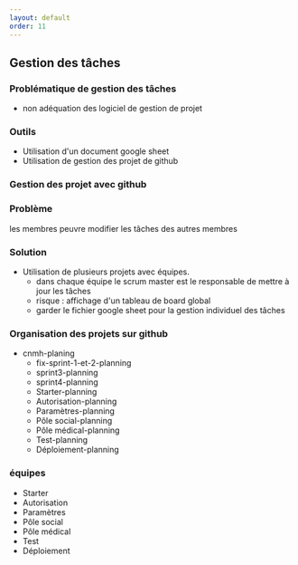 ```yaml
---
layout: default
order: 11
---
```



## Gestion des tâches 

### Problématique de gestion des tâches 
- non adéquation des logiciel de gestion de projet

### Outils 
- Utilisation d'un document google sheet
- Utilisation de gestion des projet de github


### Gestion des projet avec github

### Problème 
les membres peuvre modifier les tâches des autres membres

### Solution 

- Utilisation de plusieurs projets avec équipes.
  - dans chaque équipe le scrum master est le responsable de mettre à jour les tâches 
  - risque : affichage d'un tableau de board global
  - garder le fichier google sheet pour la gestion individuel des tâches

### Organisation des projets sur github 

- cnmh-planing
  - fix-sprint-1-et-2-planning
  - sprint3-planning
  - sprint4-planning
  - Starter-planning
  - Autorisation-planning
  - Paramètres-planning
  - Pôle social-planning
  - Pôle médical-planning
  - Test-planning
  - Déploiement-planning

### équipes 

- Starter
- Autorisation
- Paramètres
- Pôle social
- Pôle médical
- Test
- Déploiement